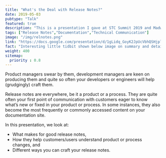 ```yaml
---
title: "What's the Deal with Release Notes?"
date: 2019-05-03
pubtype: "Talk"
featured: true
description: "This is a presentation I gave at STC Summit 2019 and Madworld 2018 about the importance of Release Notes in product development and how they can help shape your initial conversations with customers."
tags: ["Release Notes","Documentation","Technical Communication"]
image: "/img/relnotes.png"
link: "https://docs.google.com/presentation/d/1gLidq_GoyK2JpUcVbhQSHjpluoZZbCbDlv1oxfHzrxc/edit?usp=sharing"
fact: "Interesting little tidbit shown below image on summary and detail page"
weight: 400
sitemap:
  priority : 0.8
---
```


Product managers swear by them, development managers are keen on producing them and quite so often your developers or engineers will help (grudgingly) craft them.

Release notes are everywhere, be it a product or a process. They are quite often your first point of communication with customers eager to know what’s new or fixed in your product or process. In some instances, they also become the most frequently or commonly accessed content on your documentation site.

In this presentation, we look at:

 - What makes for good release notes,
 - How they help customers/users understand product or process changes, and
 - Different ways you can craft your release notes.
